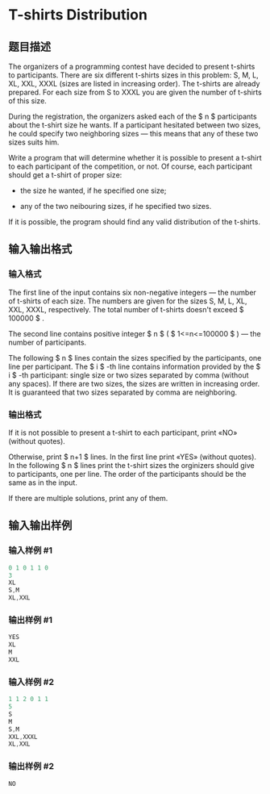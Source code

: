 # T-shirts Distribution

## 题目描述

The organizers of a programming contest have decided to present t-shirts to participants. There are six different t-shirts sizes in this problem: S, M, L, XL, XXL, XXXL (sizes are listed in increasing order). The t-shirts are already prepared. For each size from S to XXXL you are given the number of t-shirts of this size.

During the registration, the organizers asked each of the $ n $ participants about the t-shirt size he wants. If a participant hesitated between two sizes, he could specify two neighboring sizes — this means that any of these two sizes suits him.

Write a program that will determine whether it is possible to present a t-shirt to each participant of the competition, or not. Of course, each participant should get a t-shirt of proper size:

- the size he wanted, if he specified one size;

- any of the two neibouring sizes, if he specified two sizes.

If it is possible, the program should find any valid distribution of the t-shirts.

## 输入输出格式

### 输入格式

The first line of the input contains six non-negative integers — the number of t-shirts of each size. The numbers are given for the sizes S, M, L, XL, XXL, XXXL, respectively. The total number of t-shirts doesn't exceed $ 100000 $ .

The second line contains positive integer $ n $ ( $ 1<=n<=100000 $ ) — the number of participants.

The following $ n $ lines contain the sizes specified by the participants, one line per participant. The $ i $ -th line contains information provided by the $ i $ -th participant: single size or two sizes separated by comma (without any spaces). If there are two sizes, the sizes are written in increasing order. It is guaranteed that two sizes separated by comma are neighboring.

### 输出格式

If it is not possible to present a t-shirt to each participant, print «NO» (without quotes).

Otherwise, print $ n+1 $ lines. In the first line print «YES» (without quotes). In the following $ n $ lines print the t-shirt sizes the orginizers should give to participants, one per line. The order of the participants should be the same as in the input.

If there are multiple solutions, print any of them.

## 输入输出样例

### 输入样例 #1

```cpp
0 1 0 1 1 0
3
XL
S,M
XL,XXL

```
### 输出样例 #1

```cpp
YES
XL
M
XXL

```
### 输入样例 #2

```cpp
1 1 2 0 1 1
5
S
M
S,M
XXL,XXXL
XL,XXL

```
### 输出样例 #2

```cpp
NO

```
